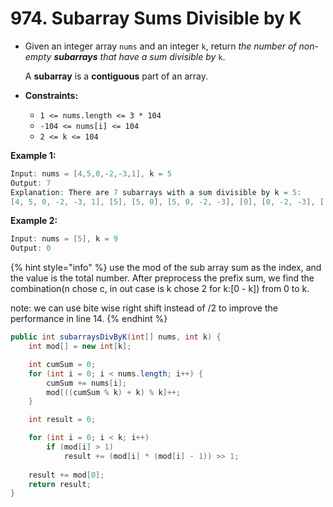 # 974. Subarray Sums Divisible by K

* Given an integer array `nums` and an integer `k`, return _the number of non-empty **subarrays** that have a sum divisible by_ `k`.

  A **subarray** is a **contiguous** part of an array.

* **Constraints:**
  * `1 <= nums.length <= 3 * 104`
  * `-104 <= nums[i] <= 104`
  * `2 <= k <= 104`

**Example 1:**

```java
Input: nums = [4,5,0,-2,-3,1], k = 5
Output: 7
Explanation: There are 7 subarrays with a sum divisible by k = 5:
[4, 5, 0, -2, -3, 1], [5], [5, 0], [5, 0, -2, -3], [0], [0, -2, -3], [-2, -3]
```

**Example 2:**

```java
Input: nums = [5], k = 9
Output: 0
```

{% hint style="info" %}
use the mod of the sub array sum as the index, and the value is the total number. After preprocess the prefix sum, we find the combination\(n chose c, in out case is k chose 2 for k:\[0 - k\]\) from 0 to k.

note: we can use bite wise right shift instead of /2 to improve the performance in line 14.
{% endhint %}

```java
public int subarraysDivByK(int[] nums, int k) {
    int mod[] = new int[k];

    int cumSum = 0;
    for (int i = 0; i < nums.length; i++) {
        cumSum += nums[i];
        mod[((cumSum % k) + k) % k]++;
    }

    int result = 0;

    for (int i = 0; i < k; i++)
        if (mod[i] > 1)
            result += (mod[i] * (mod[i] - 1)) >> 1;
    
    result += mod[0];
    return result;
}
```

